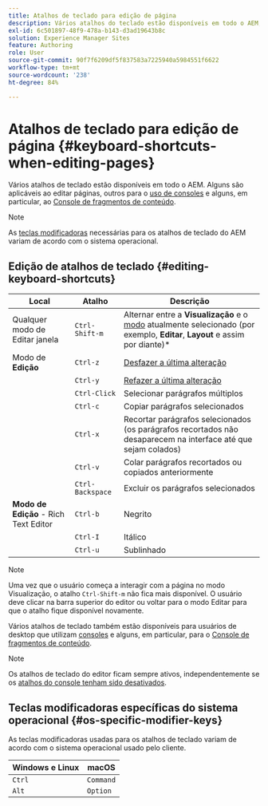 ```yaml
---
title: Atalhos de teclado para edição de página
description: Vários atalhos do teclado estão disponíveis em todo o AEM, inclusive alguns para edição de páginas
exl-id: 6c501897-48f9-478a-b143-d3ad19643b8c
solution: Experience Manager Sites
feature: Authoring
role: User
source-git-commit: 90f7f6209df5f837583a7225940a5984551f6622
workflow-type: tm+mt
source-wordcount: '238'
ht-degree: 84%

---
```


# Atalhos de teclado para edição de página {#keyboard-shortcuts-when-editing-pages}

Vários atalhos de teclado estão disponíveis em todo o AEM. Alguns são aplicáveis ao editar páginas, outros para o [uso de consoles](/help/sites-cloud/authoring/sites-console/keyboard-shortcuts.md) e alguns, em particular, ao [Console de fragmentos de conteúdo](/help/sites-cloud/administering/content-fragments/keyboard-shortcuts.md).

>[!NOTE]
>
>As [teclas modificadoras](#os-specific-modifier-keys) necessárias para os atalhos de teclado do AEM variam de acordo com o sistema operacional.

## Edição de atalhos de teclado {#editing-keyboard-shortcuts}

| Local | Atalho | Descrição |
|---|---|---|
| Qualquer modo de Editar janela | `Ctrl-Shift-m` | Alternar entre a **Visualização** e o [modo](/help/sites-cloud/authoring/page-editor/introduction.md#mode-selector) atualmente selecionado (por exemplo, **Editar**, **Layout** e assim por diante)* |
| Modo de **Edição** | `Ctrl-z` | [Desfazer a última alteração](/help/sites-cloud/authoring/page-editor/edit-content.md) |
|  | `Ctrl-y` | [Refazer a última alteração](/help/sites-cloud/authoring/page-editor/edit-content.md#undoing-and-redoing-page-edits) |
|  | `Ctrl-Click` | Selecionar parágrafos múltiplos |
|  | `Ctrl-c` | Copiar parágrafos selecionados |
|  | `Ctrl-x` | Recortar parágrafos selecionados (os parágrafos recortados não desaparecem na interface até que sejam colados) |
|  | `Ctrl-v` | Colar parágrafos recortados ou copiados anteriormente |
|  | `Ctrl-Backspace` | Excluir os parágrafos selecionados |
| **Modo de Edição** - Rich Text Editor | `Ctrl-b` | Negrito |
|  | `Ctrl-I` | Itálico |
|  | `Ctrl-u` | Sublinhado |

>[!NOTE]
>
>Uma vez que o usuário começa a interagir com a página no modo Visualização, o atalho `Ctrl-Shift-m` não fica mais disponível. O usuário deve clicar na barra superior do editor ou voltar para o modo Editar para que o atalho fique disponível novamente.

Vários atalhos de teclado também estão disponíveis para usuários de desktop que utilizam [consoles](/help/sites-cloud/authoring/sites-console/keyboard-shortcuts.md) e alguns, em particular, para o [Console de fragmentos de conteúdo](/help/sites-cloud/administering/content-fragments/keyboard-shortcuts.md).

>[!NOTE]
>
>Os atalhos de teclado do editor ficam sempre ativos, independentemente se os [atalhos do console tenham sido desativados](/help/sites-cloud/authoring/sites-console/keyboard-shortcuts.md#deactivating-keyboard-shortcuts).

## Teclas modificadoras específicas do sistema operacional {#os-specific-modifier-keys}

As teclas modificadoras usadas para os atalhos de teclado variam de acordo com o sistema operacional usado pelo cliente.

| Windows e Linux | macOS |
|---|---|
| `Ctrl` | `Command` |
| `Alt` | `Option` |
